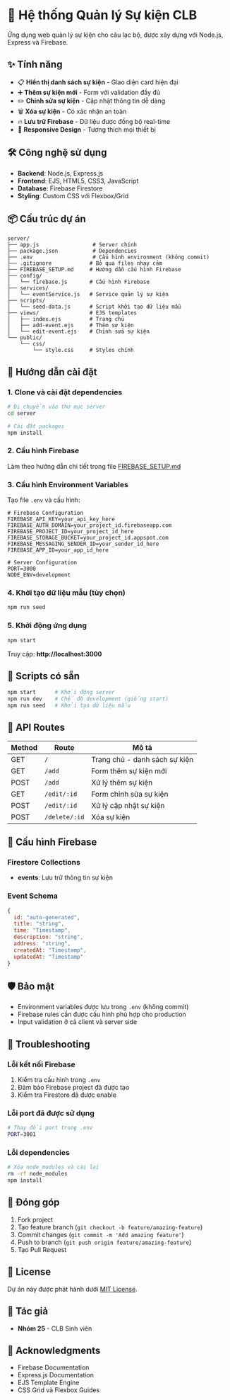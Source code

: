# 🎉 Hệ thống Quản lý Sự kiện CLB

Ứng dụng web quản lý sự kiện cho câu lạc bộ, được xây dựng với Node.js, Express và Firebase.

## ✨ Tính năng

- 📋 **Hiển thị danh sách sự kiện** - Giao diện card hiện đại
- ➕ **Thêm sự kiện mới** - Form với validation đầy đủ
- ✏️ **Chỉnh sửa sự kiện** - Cập nhật thông tin dễ dàng
- 🗑️ **Xóa sự kiện** - Có xác nhận an toàn
- 🔥 **Lưu trữ Firebase** - Dữ liệu được đồng bộ real-time
- 📱 **Responsive Design** - Tương thích mọi thiết bị

## 🛠️ Công nghệ sử dụng

- **Backend**: Node.js, Express.js
- **Frontend**: EJS, HTML5, CSS3, JavaScript
- **Database**: Firebase Firestore
- **Styling**: Custom CSS với Flexbox/Grid

## 📦 Cấu trúc dự án

```
server/
├── app.js                 # Server chính
├── package.json           # Dependencies
├── .env                   # Cấu hình environment (không commit)
├── .gitignore            # Bỏ qua files nhạy cảm
├── FIREBASE_SETUP.md     # Hướng dẫn cấu hình Firebase
├── config/
│   └── firebase.js       # Cấu hình Firebase
├── services/
│   └── eventService.js   # Service quản lý sự kiện
├── scripts/
│   └── seed-data.js      # Script khởi tạo dữ liệu mẫu
├── views/                # EJS templates
│   ├── index.ejs         # Trang chủ
│   ├── add-event.ejs     # Thêm sự kiện
│   └── edit-event.ejs    # Chỉnh sửa sự kiện
└── public/
    └── css/
        └── style.css     # Styles chính
```

## 🚀 Hướng dẫn cài đặt

### 1. Clone và cài đặt dependencies

```bash
# Di chuyển vào thư mục server
cd server

# Cài đặt packages
npm install
```

### 2. Cấu hình Firebase

Làm theo hướng dẫn chi tiết trong file [FIREBASE_SETUP.md](./FIREBASE_SETUP.md)

### 3. Cấu hình Environment Variables

Tạo file `.env` và cấu hình:

```env
# Firebase Configuration
FIREBASE_API_KEY=your_api_key_here
FIREBASE_AUTH_DOMAIN=your_project_id.firebaseapp.com
FIREBASE_PROJECT_ID=your_project_id_here
FIREBASE_STORAGE_BUCKET=your_project_id.appspot.com
FIREBASE_MESSAGING_SENDER_ID=your_sender_id_here
FIREBASE_APP_ID=your_app_id_here

# Server Configuration
PORT=3000
NODE_ENV=development
```

### 4. Khởi tạo dữ liệu mẫu (tùy chọn)

```bash
npm run seed
```

### 5. Khởi động ứng dụng

```bash
npm start
```

Truy cập: **http://localhost:3000**

## 📝 Scripts có sẵn

```bash
npm start      # Khởi động server
npm run dev    # Chế độ development (giống start)
npm run seed   # Khởi tạo dữ liệu mẫu
```

## 🎯 API Routes

| Method | Route | Mô tả |
|--------|-------|--------|
| GET | `/` | Trang chủ - danh sách sự kiện |
| GET | `/add` | Form thêm sự kiện mới |
| POST | `/add` | Xử lý thêm sự kiện |
| GET | `/edit/:id` | Form chỉnh sửa sự kiện |
| POST | `/edit/:id` | Xử lý cập nhật sự kiện |
| POST | `/delete/:id` | Xóa sự kiện |

## 🔧 Cấu hình Firebase

### Firestore Collections

- **events**: Lưu trữ thông tin sự kiện

### Event Schema

```javascript
{
  id: "auto-generated",
  title: "string",
  time: "Timestamp",
  description: "string", 
  address: "string",
  createdAt: "Timestamp",
  updatedAt: "Timestamp"
}
```

## 🛡️ Bảo mật

- Environment variables được lưu trong `.env` (không commit)
- Firebase rules cần được cấu hình phù hợp cho production
- Input validation ở cả client và server side

## 🐛 Troubleshooting

### Lỗi kết nối Firebase
1. Kiểm tra cấu hình trong `.env`
2. Đảm bảo Firebase project đã được tạo
3. Kiểm tra Firestore đã được enable

### Lỗi port đã được sử dụng
```bash
# Thay đổi port trong .env
PORT=3001
```

### Lỗi dependencies
```bash
# Xóa node_modules và cài lại
rm -rf node_modules
npm install
```

## 🤝 Đóng góp

1. Fork project
2. Tạo feature branch (`git checkout -b feature/amazing-feature`)
3. Commit changes (`git commit -m 'Add amazing feature'`)
4. Push to branch (`git push origin feature/amazing-feature`)
5. Tạo Pull Request

## 📄 License

Dự án này được phát hành dưới [MIT License](LICENSE).

## 👥 Tác giả

- **Nhóm 25** - CLB Sinh viên

## 🙏 Acknowledgments

- Firebase Documentation
- Express.js Documentation
- EJS Template Engine
- CSS Grid và Flexbox Guides
